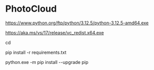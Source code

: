 # PhotoCloud

https://www.python.org/ftp/python/3.12.5/python-3.12.5-amd64.exe

https://aka.ms/vs/17/release/vc_redist.x64.exe

cd <PhotoCloud folder>

pip install -r requirements.txt

python.exe -m pip install --upgrade pip
